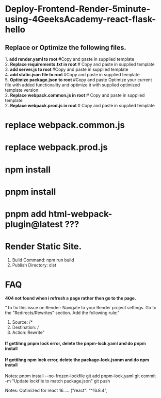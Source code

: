 <h1> Deploy-Frontend-Render-5minute-using-4GeeksAcademy-react-flask-hello </h1>

<h2> Replace or Optimize the following files. </h2>
1. <strong> add render.yaml to root </strong> #Copy and paste in supplied template
<br>
2. <strong> Replace requirements.txt in root </strong> # Copy and paste in supplied template
<br>
3. <strong> add server.js to root </strong> #Copy and paste in supplied template
<br>
4. <strong> add static.json file to root </strong> #Copy and paste in supplied template
<br>
5. <strong> Optimize package.json to root </strong> #Copy and paste Optimize your current file with added functionality and optimize it with supplied optimized template version
<br>
2. <strong> Replace webpack.common.js in root </strong> # Copy and paste in supplied template
<br>
2. <strong> Replace webpack.prod.js in root </strong> # Copy and paste in supplied template
<br>

# replace webpack.common.js
# replace webpack.prod.js

# npm install

# pnpm install

# pnpm add html-webpack-plugin@latest  ???

# Render Static Site.
1. Build Command: npm run build
2. Publish Directory: dist   

<h1>FAQ</h1>

<strong> 404 not found when i refresh a page rather then go to the page. </strong>

"To fix this issue on Render:
Navigate to your Render project settings.
Go to the "Redirects/Rewrites" section.
Add the following rule:"
1. Source: /*
2. Destination: /
3. Action: Rewrite"

<h4>If gettihng pnpm lock error, delete the pnpm-lock.yaml and do pnpm install</h4>
<h4>If gettihng npm lock error, delete the package-lock.jsonm and do npm install</h4>

   
<p>Notes: 
pnpm install --no-frozen-lockfile
git add pnpm-lock.yaml
git commit -m "Update lockfile to match package.json"
git push
</p>

<p>Notes: Optimized for react 16..... ("react": "^16.8.4",</p>
